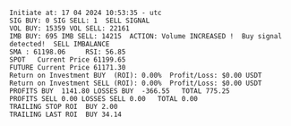     Initiate at: 17 04 2024 10:53:35 - utc
    SIG BUY: 0 SIG SELL: 1  SELL SIGNAL
    VOL BUY: 15359 VOL SELL: 22161
    IMB BUY: 695 IMB SELL: 14215  ACTION: Volume INCREASED !  Buy signal detected!  SELL IMBALANCE
    SMA : 61198.06     RSI: 56.85
    SPOT   Current Price 61199.65
    FUTURE Current Price 61171.30
    Return on Investment BUY  (ROI): 0.00%  Profit/Loss: $0.00 USDT
    Return on Investment SELL (ROI): 0.00%  Profit/Loss: $0.00 USDT
    PROFITS BUY  1141.80 LOSSES BUY  -366.55   TOTAL 775.25
    PROFITS SELL 0.00 LOSSES SELL 0.00   TOTAL 0.00
    TRAILING STOP ROI  BUY 2.00
    TRAILING LAST ROI  BUY 34.14
